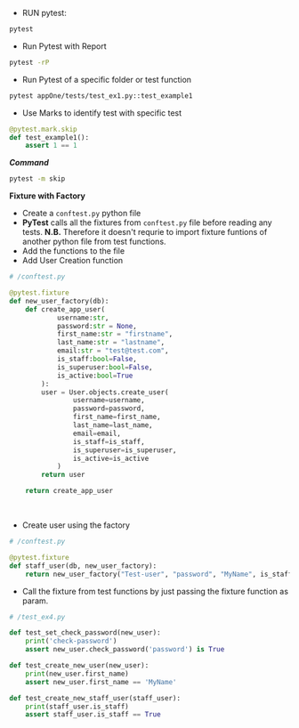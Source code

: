 - RUN pytest:
```sh
pytest
```

- Run Pytest with Report
```sh
pytest -rP
```

- Run Pytest of a specific folder or test function
```sh
pytest appOne/tests/test_ex1.py::test_example1
```
- Use Marks to identify test with specific test
```python
@pytest.mark.skip
def test_example1():
    assert 1 == 1
```
***Command***
```sh
pytest -m skip
```

**Fixture with Factory**
- Create a ```conftest.py``` python file
- **PyTest** calls all the fixtures from ```conftest.py``` file before reading any tests. **N.B.** Therefore it doesn't requrie to import fixture funtions of another python file from test functions.
- Add the functions to the file
- Add User Creation function

```python
# /conftest.py

@pytest.fixture
def new_user_factory(db):
    def create_app_user(
            username:str,
            password:str = None,
            first_name:str = "firstname",
            last_name:str = "lastname",
            email:str = "test@test.com",
            is_staff:bool=False,
            is_superuser:bool=False,
            is_active:bool=True
        ):
        user = User.objects.create_user(
                username=username,
                password=password,
                first_name=first_name,
                last_name=last_name,
                email=email,
                is_staff=is_staff,
                is_superuser=is_superuser,
                is_active=is_active
            )
        return user

    return create_app_user
```
<br>

- Create user using the factory
```python
# /conftest.py

@pytest.fixture
def staff_user(db, new_user_factory):
    return new_user_factory("Test-user", "password", "MyName", is_staff=True)
```

- Call the fixture from test functions by just passing the fixture function as param.
```python
# /test_ex4.py

def test_set_check_password(new_user):
    print('check-password')
    assert new_user.check_password('password') is True

def test_create_new_user(new_user):
    print(new_user.first_name)
    assert new_user.first_name == 'MyName'

def test_create_new_staff_user(staff_user):
    print(staff_user.is_staff)
    assert staff_user.is_staff == True
```
